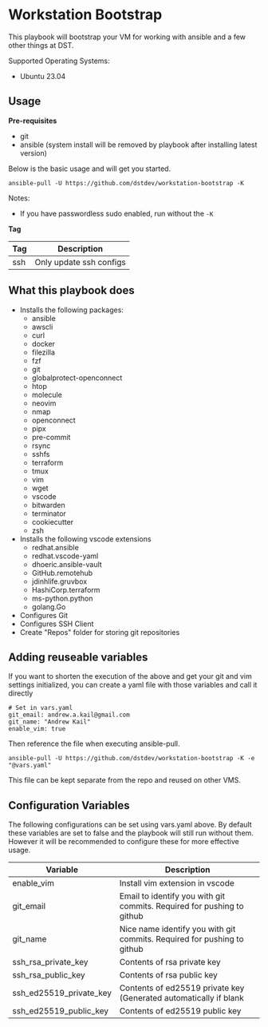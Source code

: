 # Workstation Bootstrap

This playbook will bootstrap your VM for working with ansible and a few other things
at DST.

Supported Operating Systems:

* Ubuntu 23.04

## Usage

**Pre-requisites**

* git
* ansible (system install will be removed by playbook after installing latest version)

Below is the basic usage and will get you started.

    ansible-pull -U https://github.com/dstdev/workstation-bootstrap -K

Notes:
* If you have passwordless sudo enabled, run without the `-K`

**Tag**

| Tag | Description             |
|-----|-------------------------|
| ssh | Only update ssh configs |

## What this playbook does

* Installs the following packages:
    * ansible
    * awscli
    * curl
    * docker
    * filezilla
    * fzf
    * git
    * globalprotect-openconnect
    * htop
    * molecule
    * neovim
    * nmap
    * openconnect
    * pipx
    * pre-commit
    * rsync
    * sshfs
    * terraform
    * tmux
    * vim
    * wget
    * vscode
    * bitwarden
    * terminator
    * cookiecutter
    * zsh
* Installs the following vscode extensions
    * redhat.ansible
    * redhat.vscode-yaml
    * dhoeric.ansible-vault
    * GitHub.remotehub
    * jdinhlife.gruvbox
    * HashiCorp.terraform
    * ms-python.python
    * golang.Go
* Configures Git
* Configures SSH Client
* Create "Repos" folder for storing git repositories

## Adding reuseable variables

If you want to shorten the execution of the above and get your git and vim settings initialized, you can create
a yaml file with those variables and call it directly

    # Set in vars.yaml
    git_email: andrew.a.kail@gmail.com
    git_name: "Andrew Kail"
    enable_vim: true

Then reference the file when executing ansible-pull.

    ansible-pull -U https://github.com/dstdev/workstation-bootstrap -K -e "@vars.yaml"


This file can be kept separate from the repo and reused on other VMS.

## Configuration Variables

The following configurations can be set using vars.yaml above.  By default
these variables are set to false and the playbook will still run without them.
However it will be recommended to configure these for more effective usage.

| Variable | Description |
| --- | --- |
| enable_vim | Install vim extension in vscode |
| git_email | Email to identify you with git commits. Required for pushing to github |
| git_name | Nice name identify you with git commits. Required for pushing to github |
| ssh_rsa_private_key | Contents of rsa private  key |
| ssh_rsa_public_key | Contents of rsa public key |
| ssh_ed25519_private_key | Contents of ed25519 private key (Generated automatically if blank|
| ssh_ed25519_public_key | Contents of ed25519 public key |